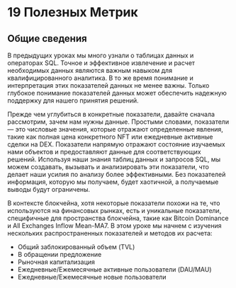 # 19 Полезных Метрик

## Общие сведения

В предыдущих уроках мы много узнали о таблицах данных и операторах SQL. Точное и эффективное извлечение и расчет необходимых данных являются важным навыком для квалифицированного аналитика. В то же время понимание и интерпретация этих показателей данных не менее важны. Только глубокое понимание показателей данных может обеспечить надежную поддержку для нашего принятия решений.

Прежде чем углубиться в конкретные показатели, давайте сначала рассмотрим, зачем нам нужны данные. Простыми словами, показатели — это числовые значения, которые отражают определенные явления, такие как полная цена конкретного NFT или ежедневные активные сделки на DEX. Показатели напрямую отражают состояние изучаемых нами объектов и предоставляют данные для соответствующих решений. Используя наши знания таблиц данных и запросов SQL, мы можем создавать, вызывать и анализировать эти показатели, что делает наши усилия по анализу более эффективными. Без показателей информация, которую мы получаем, будет хаотичной, а получаемые выводы будут ограничены.

В контексте блокчейна, хотя некоторые показатели похожи на те, что используются на финансовых рынках, есть и уникальные показатели, специфичные для пространства блокчейна, такие как Bitcoin Dominance и All Exchanges Inflow Mean-MA7. В этом уроке мы начнем с изучения нескольких распространенных показателей и методов их расчета:

- Общий заблокированный объем (TVL)
- В обращении предложение
- Рыночная капитализация
- Ежедневные/Ежемесячные активные пользователи (DAU/MAU)
- Ежедневные/Ежемесячные новые пользователи